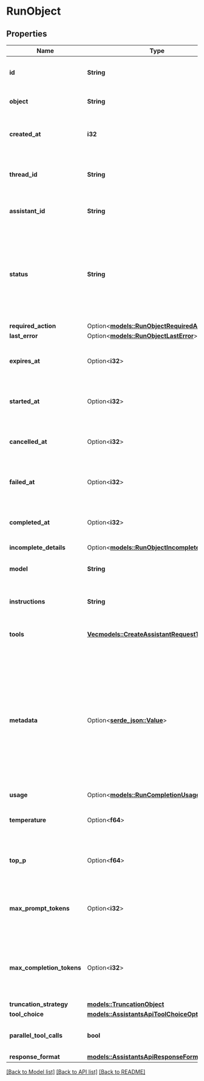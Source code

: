 # RunObject

## Properties

Name | Type | Description | Notes
------------ | ------------- | ------------- | -------------
**id** | **String** | The identifier, which can be referenced in API endpoints. | 
**object** | **String** | The object type, which is always `thread.run`. | 
**created_at** | **i32** | The Unix timestamp (in seconds) for when the run was created. | 
**thread_id** | **String** | The ID of the [thread](/docs/api-reference/threads) that was executed on as a part of this run. | 
**assistant_id** | **String** | The ID of the [assistant](/docs/api-reference/assistants) used for execution of this run. | 
**status** | **String** | The status of the run, which can be either `queued`, `in_progress`, `requires_action`, `cancelling`, `cancelled`, `failed`, `completed`, `incomplete`, or `expired`. | 
**required_action** | Option<[**models::RunObjectRequiredAction**](RunObject_required_action.md)> |  | 
**last_error** | Option<[**models::RunObjectLastError**](RunObject_last_error.md)> |  | 
**expires_at** | Option<**i32**> | The Unix timestamp (in seconds) for when the run will expire. | 
**started_at** | Option<**i32**> | The Unix timestamp (in seconds) for when the run was started. | 
**cancelled_at** | Option<**i32**> | The Unix timestamp (in seconds) for when the run was cancelled. | 
**failed_at** | Option<**i32**> | The Unix timestamp (in seconds) for when the run failed. | 
**completed_at** | Option<**i32**> | The Unix timestamp (in seconds) for when the run was completed. | 
**incomplete_details** | Option<[**models::RunObjectIncompleteDetails**](RunObject_incomplete_details.md)> |  | 
**model** | **String** | The model that the [assistant](/docs/api-reference/assistants) used for this run. | 
**instructions** | **String** | The instructions that the [assistant](/docs/api-reference/assistants) used for this run. | 
**tools** | [**Vec<models::CreateAssistantRequestToolsInner>**](CreateAssistantRequest_tools_inner.md) | The list of tools that the [assistant](/docs/api-reference/assistants) used for this run. | [default to []]
**metadata** | Option<[**serde_json::Value**](.md)> | Set of 16 key-value pairs that can be attached to an object. This can be useful for storing additional information about the object in a structured format. Keys can be a maximum of 64 characters long and values can be a maxium of 512 characters long.  | 
**usage** | Option<[**models::RunCompletionUsage**](RunCompletionUsage.md)> |  | 
**temperature** | Option<**f64**> | The sampling temperature used for this run. If not set, defaults to 1. | [optional]
**top_p** | Option<**f64**> | The nucleus sampling value used for this run. If not set, defaults to 1. | [optional]
**max_prompt_tokens** | Option<**i32**> | The maximum number of prompt tokens specified to have been used over the course of the run.  | 
**max_completion_tokens** | Option<**i32**> | The maximum number of completion tokens specified to have been used over the course of the run.  | 
**truncation_strategy** | [**models::TruncationObject**](TruncationObject.md) |  | 
**tool_choice** | [**models::AssistantsApiToolChoiceOption**](AssistantsApiToolChoiceOption.md) |  | 
**parallel_tool_calls** | **bool** | Whether to enable [parallel function calling](/docs/guides/function-calling/parallel-function-calling) during tool use. | [default to true]
**response_format** | [**models::AssistantsApiResponseFormatOption**](AssistantsApiResponseFormatOption.md) |  | 

[[Back to Model list]](../README.md#documentation-for-models) [[Back to API list]](../README.md#documentation-for-api-endpoints) [[Back to README]](../README.md)


